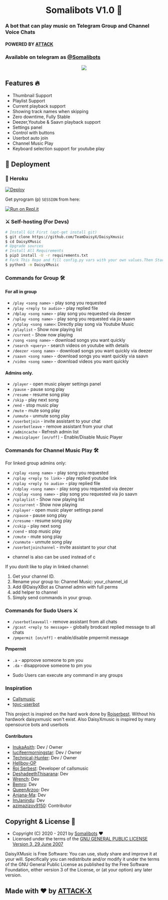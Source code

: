 <h1 align="center">Somalibots V1.0 🎵</h1>

### A bot that can play music on Telegram Group and Channel Voice Chats
#### POWERED BY [ATTACK](https://github.com/MarshalX/tgcalls)
### Available on telegram as [@Somalibots](https://t.me/Somalibots)

<p align="center">
  <img src="https://telegra.ph/file/be921c63c1e642204adb5.jpg">
</p>

<h2> Features 🔥 </h2>

- Thumbnail Support
- Playlist Support
- Current playback support
- Showing track names when skipping
- Zero downtime, Fully Stable
- Deezer,Youtube & Saavn playback support
- Settings panel
- Control with buttons
- Userbot auto join
- Channel Music Play
- Keyboard selection support for youtube play

## 🚀 Deployment

### 💜 Heroku

[![Deploy](https://www.herokucdn.com/deploy/button.svg)](https://heroku.com/deploy?template=https://github.com/captainAbdisamad/Somalibots)

Get pyrogram (p)  `SESSION` from here:

[![Run on Repl.it](https://repl.it/badge/github/ChankitSaini/GenerateStringSession)](https://https://replit.com/@Yaamiin/somalibots#main.py)

### ⚔ Self-hosting (For Devs) 
```sh
# Install Git First (apt-get install git)
$ git clone https://github.com/TeamDaisyX/DaisyXmusic
$ cd DaisyXMusic
# Upgrade sources
# Install All Requirements 
$ pip3 install -U -r requirements.txt
# Fork This Repo and fill config.py vars with your own values.Then Start The Bot
$ python3 -m DaisyXMusic
```

### Commands for Group 🛠
#### For all in group

- `/play <song name>` - play song you requested
- `/play <reply to audio>` - play replied file
- `/dplay <song name>` - play song you requested via deezer
- `/splay <song name>` - play song you requested via jio saavn
- `/ytplay <song name>`: Directly play song via Youtube Music
- `/playlist` - Show now playing list
- `/current` - Show now playing
- `/song <song name>` - download songs you want quickly
- `/search <query>` - search videos on youtube with details
- `/deezer <song name>` - download songs you want quickly via deezer
- `/saavn <song name>` - download songs you want quickly via saavn
- `/video <song name>` - download videos you want quickly

#### Admins only.
- `/player` - open music player settings panel
- `/pause` - pause song play
- `/resume` - resume song play
- `/skip` - play next song
- `/end` - stop music play
- `/mute` - mute song play
- `/unmute` - unmute song play
- `/userbotjoin` - invite assistant to your chat
- `/userbotleave` - remove assistant from your chat
- `/admincache` - Refresh admin list
- `/musicplayer [on/off]` - Enable/Disable Music Player

### Commands for Channel Music Play 🛠
For linked group admins only:
- `/cplay <song name>` - play song you requested
- `/cplay <reply to link>` - play replied youtube link
- `/cplay <reply to audio>` - play replied file
- `/cdplay <song name>` - play song you requested via deezer
- `/csplay <song name>` - play song you requested via jio saavn
- `/cplaylist` - Show now playing list
- `/cccurrent` - Show now playing
- `/cplayer` - open music player settings panel
- `/cpause` - pause song play
- `/cresume` - resume song play
- `/cskip` - play next song
- `/cend` - stop music play
- `/cmute` - mute song play
- `/cunmute` - unmute song play
- `/userbotjoinchannel` - invite assistant to your chat
* channel is also can be used instead of c

If you donlt like to play in linked channel:
 1. Get your channel ID.
 2. Rename your group to: Channel Music: your_channel_id
 3. Add @DaisyXBot as Channel admin with full perms
 4. add helper to channel
 5. Simply send commands in your group.

### Commands for Sudo Users ⚔️
- `/userbotleaveall` - remove assistant from all chats
- `/gcast <reply to message>` - globally brodcast replied message to all chats
- `/pmpermit [on/off]` - enable/disable pmpermit message

#### Pmpermit
- `.a` - approove someone to pm you
- `.da` - disapproove someone to pm you
+ Sudo Users can execute any command in any groups



### Inspiration
- [Callsmusic](http://github.com/callsmusic/callsmusic)
- [tgvc-userbot](https://github.com/callsmusic/tgvc-userbot)

This project is inspired on the hard work done by [Rojserbest](http://github.com/rojserbest). Without his hardwork daisyxmusic won't exist. 
Also DaisyXmusic is inspired by many opensource bots and userbots

#### Contributors
- [InukaAsith](https://github.com/InukaAsith): Dev / Owner
- [lucifeermorningstar](https://github.com/lucifeermorningstar): Dev / Owner
- [Technical-Hunter](https://github.com/Technical-Hunter): Dev / Owner
- [Hellboy-OP](https://github.com/hellboy-op)
- [Roj Serbest](http://github.com/rojserbest): Developer of callsmusic 
- [DeshadeethThisarana](https://github.com/deshadeeth-thisarana): Dev
- [Wrench](https://github.com/EverythingSuckz/): Dev
- [Bemro](https://github.com/bemroofficial): Dev
- [QueenArzoo](https://github.com/QueenArzoo): Dev
- [Anjana-Ma](https://github.com/Anjana-Ma): Dev
- [ImJanindu](https://github.com/ImJanindu): Dev
- [azimazizov9150](https://github.com/azimazizov9150): Contributor


## Copyright & License 👮

 - Copyright (C) 2020 - 2021 by [Somalibots](github.com/captainAbdisamad) ❤️️
 - Licensed under the terms of the [GNU GENERAL PUBLIC LICENSE Version 3, 29 June 2007](https://github.com/TeamDaisyX/DaisyXMusic/blob/master/LICENSE)
    
DaisyXMusic is Free Software: You can use, study share and improve it at your will. Specifically you can redistribute and/or modify it under the terms of the GNU General Public License as published by the Free Software Foundation, either version 3 of the License, or (at your option) any later version.    
## Made with ♥️ by [ATTACK-X](https://github.com/captainAbdisamad)
